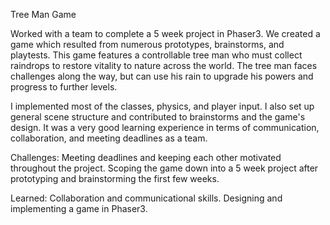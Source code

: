 Tree Man Game

Worked with a team to complete a 5 week project in Phaser3. We created a game which resulted from numerous prototypes, brainstorms, and playtests. This game features a controllable tree man who must collect raindrops to restore vitality to nature across the world. The tree man faces challenges along the way, but can use his rain to upgrade his powers and progress to further levels.

I implemented most of the classes, physics, and player input. I also set up general scene structure and contributed to brainstorms and the game's design. It was a very good learning experience in terms of communication, collaboration, and meeting deadlines as a team. 

Challenges: Meeting deadlines and keeping each other motivated throughout the project. Scoping the game down into a 5 week project after prototyping and brainstorming the first few weeks.

Learned: Collaboration and communicational skills. Designing and implementing a game in Phaser3.
